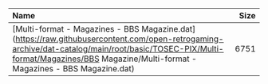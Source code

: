|Name|Size|
|:---|---:|
|[Multi-format - Magazines - BBS Magazine.dat](https://raw.githubusercontent.com/open-retrogaming-archive/dat-catalog/main/root/basic/TOSEC-PIX/Multi-format/Magazines/BBS Magazine/Multi-format - Magazines - BBS Magazine.dat)|6751|
